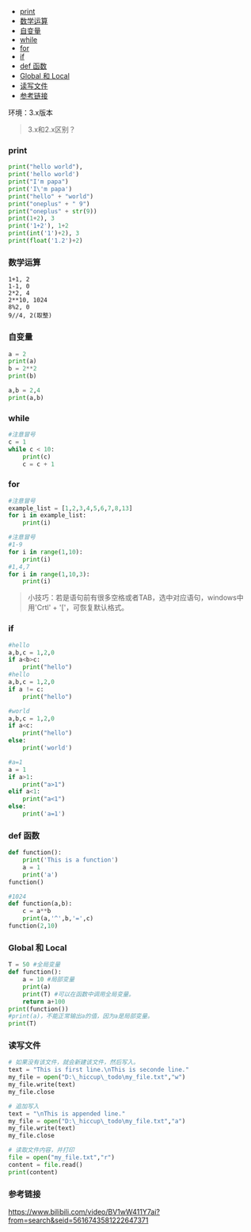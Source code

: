 <!-- TOC -->

- [print](#print)
- [数学运算](#数学运算)
- [自变量](#自变量)
- [while](#while)
- [for](#for)
- [if](#if)
- [def 函数](#def-函数)
- [Global 和 Local](#global-和-local)
- [读写文件](#读写文件)
- [参考链接](#参考链接)

<!-- /TOC -->



环境：3.x版本  
> 3.x和2.x区别？
### print

```python
print("hello world"),
print('hello world')
print("I'm papa")
print('I\'m papa')
print("hello" + "world")
print("oneplus" + " 9")
print("oneplus" + str(9))
print(1+2), 3
print('1+2'), 1+2
print(int('1')+2), 3
print(float('1.2')+2)
```


### 数学运算
```shell
1+1, 2
1-1, 0
2*2, 4
2**10, 1024
8%2, 0 
9//4, 2(取整)
```

### 自变量
```python
a = 2
print(a)
b = 2**2
print(b)
```
```python
a,b = 2,4
print(a,b)
```

### while
```python
#注意冒号
c = 1
while c < 10:
    print(c)
    c = c + 1
```

### for
```python
#注意冒号
example_list = [1,2,3,4,5,6,7,8,13]
for i in example_list:
    print(i)
```

```python
#注意冒号
#1-9
for i in range(1,10):
    print(i)
#1,4,7
for i in range(1,10,3):
    print(i)
```
> 小技巧：若是语句前有很多空格或者TAB，选中对应语句，windows中用'Crtl' + '['，可恢复默认格式。  


### if
```python
#hello
a,b,c = 1,2,0
if a<b>c:
    print("hello")
#hello
a,b,c = 1,2,0
if a != c:
    print("hello")
```

```python
#world
a,b,c = 1,2,0
if a<c:
    print("hello")
else:
    print('world')
```

```python
#a=1
a = 1
if a>1:
    print("a>1")
elif a<1:
    print("a<1")
else:
    print('a=1')
```

### def 函数
```python
def function():
    print('This is a function')
    a = 1
    print('a')
function()
```
```python
#1024
def function(a,b):
    c = a**b
    print(a,'^',b,'=',c)
function(2,10)
```

### Global 和 Local

```python
T = 50 #全局变量
def function():
    a = 10 #局部变量
    print(a)
    print(T) #可以在函数中调用全局变量。
    return a+100
print(function())
#print(a)，不能正常输出a的值，因为a是局部变量。
print(T)
```
### 读写文件
```python
# 如果没有该文件，就会新建该文件，然后写入。
text = "This is first line.\nThis is seconde line."
my_file = open("D:\_hiccup\_todo\my_file.txt","w")
my_file.write(text)
my_file.close
```

```python
# 追加写入
text = "\nThis is appended line."
my_file = open("D:\_hiccup\_todo\my_file.txt","a")
my_file.write(text)
my_file.close
```

```python
# 读取文件内容，并打印
file = open("my_file.txt","r")
content = file.read()
print(content)
```





















### 参考链接
<https://www.bilibili.com/video/BV1wW411Y7ai?from=search&seid=5616743581222647371>